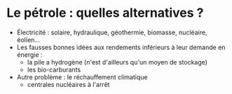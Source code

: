 # Le pétrole : quelles alternatives ?

- Électricité : solaire, hydraulique, géothermie, biomasse, nucléaire, éolien…
- Les fausses bonnes idées aux rendements inférieurs à leur demande en énergie :
  - la pile a hydrogène (n'est d'ailleurs qu'un moyen de stockage)
  - les bio-carburants
- Autre problème : le réchauffement climatique
  - centrales nucléaires à l'arrêt
